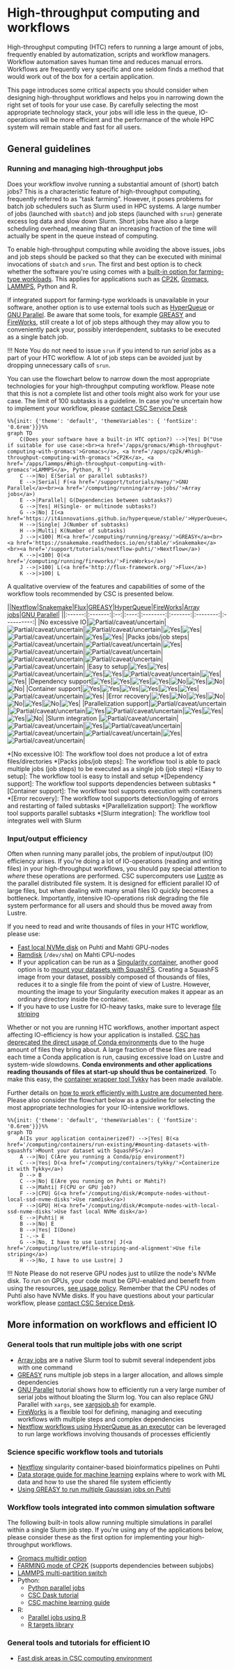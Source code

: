# High-throughput computing and workflows

High-throughput computing (HTC) refers to running a large amount of jobs,
frequently enabled by automatization, scripts and workflow managers. Workflow
automation saves human time and reduces manual errors. Workflows are frequently
very specific and one seldom finds a method that would work out of the box for a
certain application.

This page introduces some critical aspects you should consider when designing
high-throughput workflows and helps you in narrowing down the right set of tools
for your use case. By carefully selecting the most appropriate technology stack,
your jobs will idle less in the queue, IO-operations will be more efficient and
the performance of the whole HPC system will remain stable and fast for all users.

## General guidelines

### Running and managing high-throughput jobs

Does your workflow involve running a substantial amount of (short) batch jobs?
This is a characteristic feature of high-throughput computing, frequently referred
to as "task farming". However, it poses problems for batch job schedulers such as
Slurm used in HPC systems. A large number of jobs (launched with `sbatch`) and job
steps (launched with `srun`) generate excess log data and slow down Slurm. Short
jobs have also a large scheduling overhead, meaning that an increasing fraction
of the time will actually be spent in the queue instead of computing.

To enable high-throughput computing while avoiding the above issues, jobs and job
steps should be packed so that they can be executed with minimal invocations of
`sbatch` and `srun`. The first and best option is to check whether the software
you're using comes with a [built-in option for farming-type workloads]. This
applies for applications such as [CP2K][cp2k], [Gromacs][gmx],  [LAMMPS][lmp], Python and R.

If integrated support for farming-type workloads is unavailable in your software,
another option is to use external tools such as [HyperQueue] or [GNU Parallel].
Be aware that some tools, for example [GREASY] and [FireWorks], still create a lot
of job steps although they may allow you to conveniently pack your, possibly
interdependent, subtasks to be executed as a single batch job.

!!! Note
    You do not need to issue `srun` if you intend to run *serial* jobs as a part
    of your HTC workflow. A lot of job steps can be avoided just by dropping
    unnecessary calls of `srun`.

You can use the flowchart below to narrow down the most appropriate technologies
for your high-throughput computing workflow. Please note that this is not a complete
list and other tools might also work for your use case. The limit of 100 subtasks
is a guideline. In case you're uncertain how to implement your workflow, please
[contact CSC Service Desk]

```mermaid
%%{init: {'theme': 'default', 'themeVariables': { 'fontSize': '0.6rem'}}}%%
graph TD
    C(Does your software have a built-in HTC option?) -->|Yes| D("Use if suitable for use case:<br><a href='/apps/gromacs/#high-throughput-computing-with-gromacs'>Gromacs</a>, <a href='/apps/cp2k/#high-throughput-computing-with-gromacs'>CP2K</a>, <a href='/apps/lammps/#high-throughput-computing-with-gromacs'>LAMMPS</a>, Python, R ")
    C -->|No| E(Serial or parallel subtasks?)
    E -->|Serial| F(<a href='/support/tutorials/many/'>GNU Parallel</a><br><a href='/computing/running/array-jobs/'>Array jobs</a>)
    E -->|Parallel| G(Dependencies between subtasks?)
    G -->|Yes| H(Single- or multinode subtasks?)
    G -->|No| I(<a href='https://it4innovations.github.io/hyperqueue/stable/'>HyperQueue</a>)
    H -->|Single| J(Number of subtasks)
    H -->|Multi| K(Number of subtasks)
    J -->|<100| M(<a href='/computing/running/greasy/'>GREASY</a><br><a href='https://snakemake.readthedocs.io/en/stable/'>Snakemake</a><br><a href='/support/tutorials/nextflow-puhti/'>Nextflow</a>)
    K -->|<100| O(<a href='/computing/running/fireworks/'>FireWorks</a>)
    J -->|>100| L(<a href='http://flux-framework.org/'>Flux</a>)
    K -->|>100| L
```

A qualitative overview of the features and capabilities of some of the workflow
tools recommended by CSC is presented below.

||[Nextflow]|[Snakemake]|[Flux]|[GREASY]|[HyperQueue]|[FireWorks]|[Array jobs]|[GNU Parallel]|
||:------:|:-------:|:--:|:----:|:--------:|:-------:|:--------:|:----------:|
|No excessive IO|![Partial/caveat/uncertain](../../img/alert.svg 'Partial/caveat/uncertain')|![Partial/caveat/uncertain](../../img/alert.svg 'Partial/caveat/uncertain')|![Partial/caveat/uncertain](../../img/alert.svg 'Partial/caveat/uncertain')|![Yes](../../img/check-circle.svg 'Yes')|![Yes](../../img/check-circle.svg 'Yes')|![Partial/caveat/uncertain](../../img/alert.svg 'Partial/caveat/uncertain')|![Yes](../../img/check-circle.svg 'Yes')|![Yes](../../img/check-circle.svg 'Yes')|
|Packs jobs/job steps|![Partial/caveat/uncertain](../../img/alert.svg 'Partial/caveat/uncertain')|![Partial/caveat/uncertain](../../img/alert.svg 'Partial/caveat/uncertain')|![Yes](../../img/check-circle.svg 'Yes')|![Partial/caveat/uncertain](../../img/alert.svg 'Partial/caveat/uncertain')|![Partial/caveat/uncertain](../../img/alert.svg 'Partial/caveat/uncertain')|![Partial/caveat/uncertain](../../img/alert.svg 'Partial/caveat/uncertain')|![Partial/caveat/uncertain](../../img/alert.svg 'Partial/caveat/uncertain')|![Partial/caveat/uncertain](../../img/alert.svg 'Partial/caveat/uncertain')|
|Easy to setup|![Yes](../../img/check-circle.svg 'Yes')|![Yes](../../img/check-circle.svg 'Yes')|![Partial/caveat/uncertain](../../img/alert.svg 'Partial/caveat/uncertain')|![Yes](../../img/check-circle.svg 'Yes')|![Yes](../../img/check-circle.svg 'Yes')|![Partial/caveat/uncertain](../../img/alert.svg 'Partial/caveat/uncertain')|![Yes](../../img/check-circle.svg 'Yes')|![Yes](../../img/check-circle.svg 'Yes')|
|Dependency support|![Yes](../../img/check-circle.svg 'Yes')|![Yes](../../img/check-circle.svg 'Yes')|![Yes](../../img/check-circle.svg 'Yes')|![Yes](../../img/check-circle.svg 'Yes')|![No](../../img/x-circle.svg 'No')|![Yes](../../img/check-circle.svg 'Yes')|![No](../../img/x-circle.svg 'No')|![No](../../img/x-circle.svg 'No')|
|Container support|![Yes](../../img/check-circle.svg 'Yes')|![Yes](../../img/check-circle.svg 'Yes')|![Yes](../../img/check-circle.svg 'Yes')|![Yes](../../img/check-circle.svg 'Yes')|![Yes](../../img/check-circle.svg 'Yes')|![Yes](../../img/check-circle.svg 'Yes')|![Partial/caveat/uncertain](../../img/alert.svg 'Partial/caveat/uncertain')|![Yes](../../img/check-circle.svg 'Yes')|
|Error recovery|![Yes](../../img/check-circle.svg 'Yes')|![No](../../img/x-circle.svg 'No')|![Yes](../../img/check-circle.svg 'Yes')|![No](../../img/x-circle.svg 'No')|![No](../../img/x-circle.svg 'No')|![Yes](../../img/check-circle.svg 'Yes')|![No](../../img/x-circle.svg 'No')|![Yes](../../img/check-circle.svg 'Yes')|
|Parallelization support|![Partial/caveat/uncertain](../../img/alert.svg 'Partial/caveat/uncertain')|![Partial/caveat/uncertain](../../img/alert.svg 'Partial/caveat/uncertain')|![Yes](../../img/check-circle.svg 'Yes')|![Partial/caveat/uncertain](../../img/alert.svg 'Partial/caveat/uncertain')|![Yes](../../img/check-circle.svg 'Yes')|![Yes](../../img/check-circle.svg 'Yes')|![Yes](../../img/check-circle.svg 'Yes')|![No](../../img/x-circle.svg 'No')|
|Slurm integration |![Partial/caveat/uncertain](../../img/alert.svg 'Partial/caveat/uncertain')|![Partial/caveat/uncertain](../../img/alert.svg 'Partial/caveat/uncertain')|![Yes](../../img/check-circle.svg 'Yes')|![Partial/caveat/uncertain](../../img/alert.svg 'Partial/caveat/uncertain')|![Partial/caveat/uncertain](../../img/alert.svg 'Partial/caveat/uncertain')|![Partial/caveat/uncertain](../../img/alert.svg 'Partial/caveat/uncertain')|![Yes](../../img/check-circle.svg 'Yes')|![Partial/caveat/uncertain](../../img/alert.svg 'Partial/caveat/uncertain')|

*[No excessive IO]: The workflow tool does not produce a lot of extra files/directories
*[Packs jobs/job steps]: The workflow tool is able to pack multiple jobs (job steps) to be executed as a single job (job step)
*[Easy to setup]: The workflow tool is easy to install and setup
*[Dependency support]: The workflow tool supports dependencies between subtasks
*[Container support]: The workflow tool supports execution with containers
*[Error recovery]: The workflow tool supports detection/logging of errors and restarting of failed subtasks
*[Parallelization support]: The workflow tool supports parallel subtasks
*[Slurm integration]: The workflow tool integrates well with Slurm

### Input/output efficiency

Often when running many parallel jobs, the problem of input/output (IO) efficiency
arises. If you're doing a lot of IO-operations (reading and writing files) in your
high-throughput workflows, you should pay special attention to *where* these
operations are performed. CSC supercomputers use [Lustre] as the
parallel distributed file system. It is designed for efficient parallel IO of
large files, but when dealing with many small files IO quickly becomes a bottleneck.
Importantly, intensive IO-operations risk degrading the file system performance for
all users and should thus be moved away from Lustre.

If you need to read and write thousands of files in your HTC workflow, please use:

* [Fast local NVMe disk] on Puhti and Mahti GPU-nodes
* [Ramdisk] (`/dev/shm`) on Mahti CPU-nodes
* If your application can be run as a [Singularity container], another good option
  is to [mount your datasets with SquashFS]. Creating a SquashFS image from your
  dataset, possibly composed of thousands of files, reduces it to a single file
  from the point of view of Lustre. However, mounting the image to your Singularity
  execution makes it appear as an ordinary directory inside the container.
* If you have to use Lustre for IO-heavy tasks, make sure to leverage [file striping]

Whether or not you are running HTC workflows, another important aspect affecting
IO-efficiency is how your application is installed.
[CSC has deprecated the direct usage of Conda environments] due to the huge amount
of files they bring about. A large fraction of these files are read each time a
Conda application is run, causing excessive load on Lustre and system-wide slowdowns.
**Conda environments and other applications reading thousands of files at start-up
should thus be containerized**. To make this easy, the [container wrapper tool Tykky]
has been made available.

Further details on [how to work efficiently with Lustre are documented here].
Please also consider the flowchart below as a guideline for selecting the most
appropriate technologies for your IO-intensive workflows.

```mermaid
%%{init: {'theme': 'default', 'themeVariables': { 'fontSize': '0.6rem'}}}%%
graph TD
    A(Is your application containerized?) -->|Yes| B(<a href='/computing/containers/run-existing/#mounting-datasets-with-squashfs'>Mount your dataset with SquashFS</a>)
    A -->|No| C(Are you running a Conda/pip environment?)
    C -->|Yes| D(<a href='/computing/containers/tykky/'>Containerize it with Tykky</a>)
    D --> B
    C -->|No| E(Are you running on Puhti or Mahti?)
    E -->|Mahti| F(CPU or GPU job?)
    F -->|CPU| G(<a href='/computing/disk/#compute-nodes-without-local-ssd-nvme-disks'>Use ramdisk</a>)
    F -->|GPU| H(<a href='/computing/disk/#compute-nodes-with-local-ssd-nvme-disks'>Use fast local NVMe disk</a>)
    E -->|Puhti| H
    B -->|No| E
    B -->|Yes| I(Done)
    I -.-> E
    G -->|No, I have to use Lustre| J(<a href='/computing/lustre/#file-striping-and-alignment'>Use file striping</a>)
    H -->|No, I have to use Lustre| J
```

!!! Note
    Please do not reserve GPU nodes just to utilize the node's NVMe disk. To run
    on GPUs, your code must be GPU-enabled and benefit from using the resources,
    [see usage policy]. Remember that the CPU nodes of Puhti also have NVMe disks.
    If you have questions about your particular workflow, please [contact CSC Service Desk].

## More information on workflows and efficient IO

### General tools that run multiple jobs with one script

* [Array jobs] are a native Slurm tool to submit several independent
  jobs with one command
* [GREASY] runs multiple job steps in a larger allocation, and allows
  simple dependencies
* [GNU Parallel] tutorial shows how to efficiently run a very large number of
  serial jobs without bloating the Slurm log. You can also replace GNU Parallel
  with `xargs`, see [xargsjob.sh] for example.
* [FireWorks] is a flexible tool for defining, managing and
  executing workflows with multiple steps and complex dependencies
* [Nextflow workflows using HyperQueue as an executor] can be leveraged to run
  large workflows involving thousands of processes efficiently

### Science specific workflow tools and tutorials

* [Nextflow] singularity container-based bioinformatics pipelines on Puhti
* [Data storage guide for machine learning] explains where to work with ML data
  and how to use the shared file system efficiently
* [Using GREASY to run multiple Gaussian jobs on Puhti]

### Workflow tools integrated into common simulation software

The following built-in tools allow running multiple simulations in parallel
within a single Slurm job step. If you're using any of the applications below,
please consider these as the first option for implementing your high-throughput
workflows.

* [Gromacs multidir option][gmx]
* [FARMING mode of CP2K][cp2k] (supports dependencies between subjobs)
* [LAMMPS multi-partition switch][lmp]
* Python:
    * [Python parallel jobs](../../apps/python.md#python-parallel-jobs)
    * [CSC Dask tutorial](../../support/tutorials/dask-python.md)
    * [CSC machine learning guide](../../support/tutorials/ml-guide.md)
* R:
    * [Parallel jobs using R](../../support/tutorials/parallel-r.md)
    * [R targets library](https://docs.ropensci.org/targets/)

### General tools and tutorials for efficient IO

* [Fast disk areas in CSC computing environment]

[built-in option for farming-type workloads]: throughput.md#workflow-tools-integrated-into-common-simulation-software
[gmx]: ../../apps/gromacs.md#high-throughput-computing-with-gromacs
[cp2k]: ../../apps/cp2k.md#high-throughput-computing-with-cp2k
[lmp]: ../../apps/lammps.md#high-throughput-computing-with-lammps
[HyperQueue]: https://it4innovations.github.io/hyperqueue/stable/
[GNU Parallel]: ../../support/tutorials/many.md
[GREASY]: greasy.md
[FireWorks]: fireworks.md
[contact CSC Service Desk]: ../../support/contact.md
[Nextflow]: ../../support/tutorials/nextflow-puhti.md
[Snakemake]: https://snakemake.readthedocs.io/en/stable/
[Flux]: http://flux-framework.org/
[Array jobs]: array-jobs.md
[Lustre]: ../lustre.md
[Fast local NVMe disk]: ../disk.md#compute-nodes-with-local-ssd-nvme-disks
[Ramdisk]: ../disk.md#compute-nodes-without-local-ssd-nvme-disks
[Singularity container]: ../containers/run-existing.md
[mount your datasets with SquashFS]: ../containers/run-existing.md#mounting-datasets-with-squashfs
[file striping]: ../lustre.md#file-striping-and-alignment
[CSC has deprecated the direct usage of Conda environments]: ../../support/deprecate-conda.md
[container wrapper tool Tykky]: ../containers/tykky.md
[how to work efficiently with Lustre are documented here]: ../lustre.md#best-practices
[Data storage guide for machine learning]: ../../support/tutorials/ml-data.md
[Using GREASY to run multiple Gaussian jobs on Puhti]: https://csc-training.github.io/csc-env-eff/hands-on/throughput/gaussian_greasy.html
[xargsjob.sh]: https://a3s.fi/pub/xargsjob.sh
[see usage policy]: ../overview.md#gpu-nodes
[Fast disk areas in CSC computing environment]: https://csc-training.github.io/csc-env-eff/hands-on/disk-areas/disk-areas-tutorial-fastdisks.html
[Nextflow workflows using HyperQueue as an executor]: ../../support/tutorials/nextflow-hq.md
